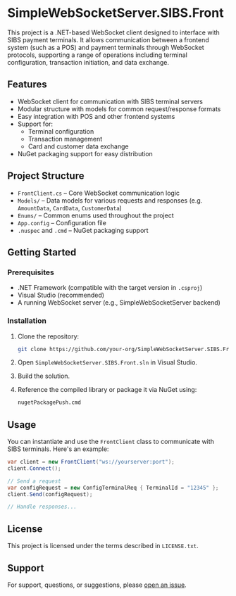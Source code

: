 # SimpleWebSocketServer.SIBS.Front

This project is a .NET-based WebSocket client designed to interface with SIBS payment terminals. It allows communication between a frontend system (such as a POS) and payment terminals through WebSocket protocols, supporting a range of operations including terminal configuration, transaction initiation, and data exchange.

## Features

- WebSocket client for communication with SIBS terminal servers
- Modular structure with models for common request/response formats
- Easy integration with POS and other frontend systems
- Support for:
  - Terminal configuration
  - Transaction management
  - Card and customer data exchange
- NuGet packaging support for easy distribution

## Project Structure

- `FrontClient.cs` – Core WebSocket communication logic
- `Models/` – Data models for various requests and responses (e.g. `AmountData`, `CardData`, `CustomerData`)
- `Enums/` – Common enums used throughout the project
- `App.config` – Configuration file
- `.nuspec` and `.cmd` – NuGet packaging support

## Getting Started

### Prerequisites

- .NET Framework (compatible with the target version in `.csproj`)
- Visual Studio (recommended)
- A running WebSocket server (e.g., SimpleWebSocketServer backend)

### Installation

1. Clone the repository:
   ```bash
   git clone https://github.com/your-org/SimpleWebSocketServer.SIBS.Front.git
   ```

2. Open `SimpleWebSocketServer.SIBS.Front.sln` in Visual Studio.

3. Build the solution.

4. Reference the compiled library or package it via NuGet using:
   ```bash
   nugetPackagePush.cmd
   ```

## Usage

You can instantiate and use the `FrontClient` class to communicate with SIBS terminals. Here's an example:

```csharp
var client = new FrontClient("ws://yourserver:port");
client.Connect();

// Send a request
var configRequest = new ConfigTerminalReq { TerminalId = "12345" };
client.Send(configRequest);

// Handle responses...
```

## License

This project is licensed under the terms described in `LICENSE.txt`.

## Support

For support, questions, or suggestions, please [open an issue](https://github.com/yourusername/SimpleWebSocketServer.SIBS.Front/issues).
